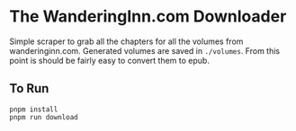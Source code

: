 # The WanderingInn.com Downloader

Simple scraper to grab all the chapters for all the volumes from wanderinginn.com. Generated volumes are saved in `./volumes`. From this point is should be fairly easy to convert them to epub.

## To Run

```
pnpm install
pnpm run download
```